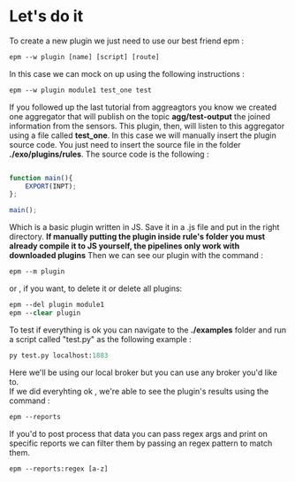 # Let's do it

To create a new plugin we just need to use our best friend epm : 

```ps
epm --w plugin [name] [script] [route]
```

In this case we can mock on up using the following instructions : 

```ps
epm --w plugin module1 test_one test
```

If you followed up the last tutorial from aggreagtors you know we created
one aggregator that will publish on the topic **agg/test-output** the joined
information from the sensors. This plugin, then, will listen to this aggregator 
using a file called **test_one**. In this case we will manually insert the plugin source
code. You just need to insert the source file in the folder **./exo/plugins/rules**. The source
code is the following :

```js

function main(){
	EXPORT(INPT);
};

main();

```
Which is a basic plugin written in JS. Save it in a .js file and put in the right directory.
**If manually putting the plugin inside rule's folder you must already compile it to JS yourself, the pipelines only work with downloaded plugins** 
Then we can see our plugin with the command :  

```ps
epm --m plugin
```

or , if you want, to delete it or delete all plugins:

```ps
epm --del plugin module1 
epm --clear plugin 
```

To test if everything is ok you can navigate to the **./examples** folder and run a script called "test.py" as the 
following example : 

```ps
py test.py localhost:1883 
```

Here we'll be using our local broker but you can use any broker you'd like to.  
If we did everyhting ok , we're able to see the plugin's results using the command : 

```ps
epm --reports 
```

If you'd to post process that data you can pass regex args and print on specific reports we can filter them by 
passing an regex pattern to match them.

```ps
epm --reports:regex [a-z]
```

